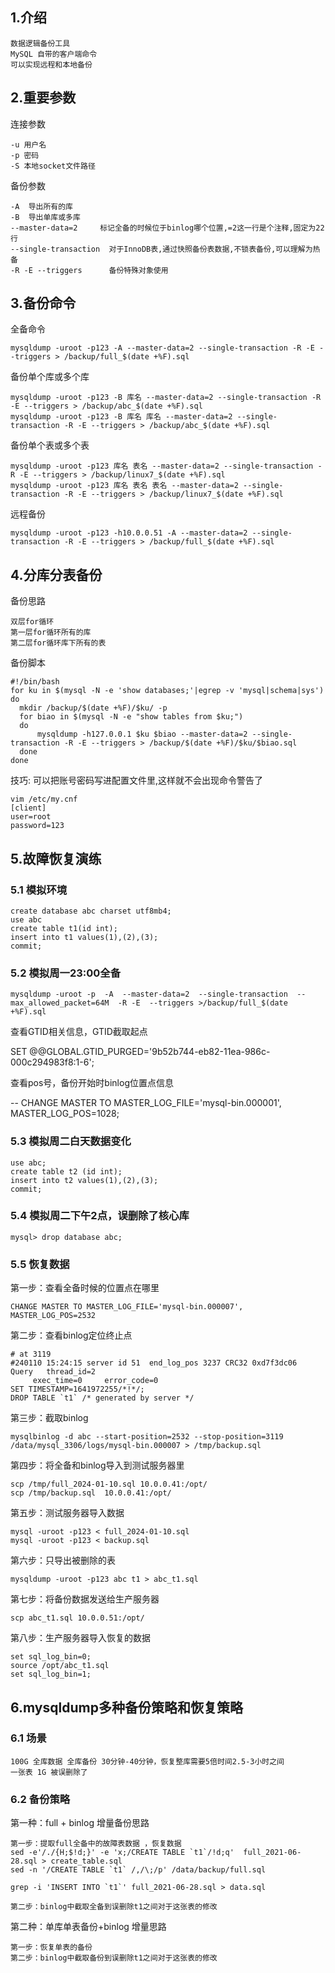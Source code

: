 
## 1.介绍

```
数据逻辑备份工具
MySQL 自带的客户端命令
可以实现远程和本地备份
```

## 2.重要参数

连接参数

```
-u 用户名
-p 密码
-S 本地socket文件路径
```

备份参数

```
-A  导出所有的库
-B  导出单库或多库
--master-data=2     标记全备的时候位于binlog哪个位置,=2这一行是个注释,固定为22行
--single-transaction  对于InnoDB表,通过快照备份表数据,不锁表备份,可以理解为热备
-R -E --triggers      备份特殊对象使用
```

## 3.备份命令

全备命令

```
mysqldump -uroot -p123 -A --master-data=2 --single-transaction -R -E --triggers > /backup/full_$(date +%F).sql
```

备份单个库或多个库

```
mysqldump -uroot -p123 -B 库名 --master-data=2 --single-transaction -R -E --triggers > /backup/abc_$(date +%F).sql
mysqldump -uroot -p123 -B 库名 库名 --master-data=2 --single-transaction -R -E --triggers > /backup/abc_$(date +%F).sql
```

备份单个表或多个表

```
mysqldump -uroot -p123 库名 表名 --master-data=2 --single-transaction -R -E --triggers > /backup/linux7_$(date +%F).sql
mysqldump -uroot -p123 库名 表名 表名 --master-data=2 --single-transaction -R -E --triggers > /backup/linux7_$(date +%F).sql
```

远程备份

```
mysqldump -uroot -p123 -h10.0.0.51 -A --master-data=2 --single-transaction -R -E --triggers > /backup/full_$(date +%F).sql
```

## 4.分库分表备份

备份思路

```
双层for循环
第一层for循环所有的库
第二层for循环库下所有的表
```

备份脚本

```
#!/bin/bash
for ku in $(mysql -N -e 'show databases;'|egrep -v 'mysql|schema|sys')
do
  mkdir /backup/$(date +%F)/$ku/ -p
  for biao in $(mysql -N -e "show tables from $ku;")
  do
      mysqldump -h127.0.0.1 $ku $biao --master-data=2 --single-transaction -R -E --triggers > /backup/$(date +%F)/$ku/$biao.sql
  done
done
```

技巧: 可以把账号密码写进配置文件里,这样就不会出现命令警告了

```
vim /etc/my.cnf
[client]
user=root
password=123
```

## 5.故障恢复演练

### 5.1 模拟环境

```
create database abc charset utf8mb4;
use abc
create table t1(id int);
insert into t1 values(1),(2),(3);
commit;
```

### 5.2 模拟周一23:00全备

```
mysqldump -uroot -p  -A  --master-data=2  --single-transaction  --max_allowed_packet=64M  -R -E  --triggers >/backup/full_$(date +%F).sql
```

查看GTID相关信息，GTID截取起点

SET @@GLOBAL.GTID_PURGED='9b52b744-eb82-11ea-986c-000c294983f8:1-6';

查看pos号，备份开始时binlog位置点信息

-- CHANGE MASTER TO MASTER_LOG_FILE='mysql-bin.000001', MASTER_LOG_POS=1028;

### 5.3 模拟周二白天数据变化

```
use abc;
create table t2 (id int);
insert into t2 values(1),(2),(3);
commit;
```

### 5.4 模拟周二下午2点，误删除了核心库

```
mysql> drop database abc;
```

### 5.5 恢复数据

第一步：查看全备时候的位置点在哪里

```
CHANGE MASTER TO MASTER_LOG_FILE='mysql-bin.000007', MASTER_LOG_POS=2532
```

第二步：查看binlog定位终止点

```
# at 3119
#240110 15:24:15 server id 51  end_log_pos 3237 CRC32 0xd7f3dc06        Query   thread_id=2
     exec_time=0     error_code=0
SET TIMESTAMP=1641972255/*!*/;
DROP TABLE `t1` /* generated by server */
```

第三步：截取binlog

```
mysqlbinlog -d abc --start-position=2532 --stop-position=3119 /data/mysql_3306/logs/mysql-bin.000007 > /tmp/backup.sql
```

第四步：将全备和binlog导入到测试服务器里

```
scp /tmp/full_2024-01-10.sql 10.0.0.41:/opt/
scp /tmp/backup.sql  10.0.0.41:/opt/
```

第五步：测试服务器导入数据

```
mysql -uroot -p123 < full_2024-01-10.sql 
mysql -uroot -p123 < backup.sql
```

第六步：只导出被删除的表

```
mysqldump -uroot -p123 abc t1 > abc_t1.sql
```

第七步：将备份数据发送给生产服务器

```
scp abc_t1.sql 10.0.0.51:/opt/
```

第八步：生产服务器导入恢复的数据

```
set sql_log_bin=0;
source /opt/abc_t1.sql
set sql_log_bin=1;
```

## 6.mysqldump多种备份策略和恢复策略

### 6.1 场景

```
100G 全库数据 全库备份 30分钟-40分钟，恢复整库需要5倍时间2.5-3小时之间
一张表 1G 被误删除了
```

### 6.2 备份策略

第一种：full + binlog 增量备份思路

```
第一步：提取full全备中的故障表数据 ，恢复数据
sed -e'/./{H;$!d;}' -e 'x;/CREATE TABLE `t1`/!d;q'  full_2021-06-28.sql > create_table.sql
sed -n '/CREATE TABLE `t1` /,/\;/p' /data/backup/full.sql 

grep -i 'INSERT INTO `t1`' full_2021-06-28.sql > data.sql 

第二步：binlog中截取全备到误删除t1之间对于这张表的修改
```

第二种：单库单表备份+binlog 增量思路

```
第一步：恢复单表的备份
第二步：binlog中截取备份到误删除t1之间对于这张表的修改
```
